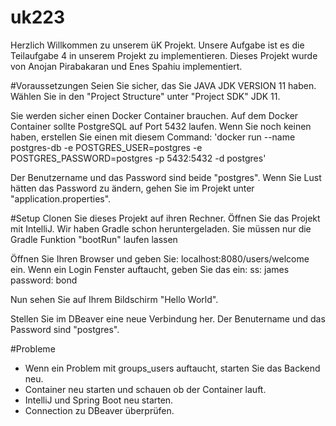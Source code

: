# uk223

Herzlich Willkommen zu unserem üK Projekt. Unsere Aufgabe ist es die Teilaufgabe 4 in unserem Projekt zu implementieren.
Dieses Projekt wurde von Anojan Pirabakaran und Enes Spahiu implementiert.

#Voraussetzungen
Seien Sie sicher, das Sie JAVA JDK VERSION 11 haben.
Wählen Sie in den "Project Structure" unter "Project SDK" JDK 11.

Sie werden sicher einen Docker Container brauchen. Auf dem Docker Container sollte PostgreSQL auf Port 5432 laufen.
Wenn Sie noch keinen haben, erstellen Sie einen mit diesem Command:
'docker run --name postgres-db -e POSTGRES_USER=postgres -e POSTGRES_PASSWORD=postgres -p 5432:5432 -d postgres'

Der Benutzername und das Password sind beide "postgres".
Wenn Sie Lust hätten das Password zu ändern, gehen Sie im Projekt unter "application.properties".

#Setup
Clonen Sie dieses Projekt auf ihren Rechner. Öffnen Sie das Projekt mit IntelliJ.
Wir haben Gradle schon heruntergeladen. Sie müssen nur die Gradle Funktion "bootRun" laufen lassen

Öffnen Sie Ihren Browser und geben Sie: localhost:8080/users/welcome ein.
Wenn ein Login Fenster auftaucht, geben Sie das ein:
ss: james
password: bond

Nun sehen Sie auf Ihrem Bildschirm "Hello World".

Stellen Sie im DBeaver eine neue Verbindung her.
Der Benutername und das Password sind "postgres".

#Probleme
- Wenn ein Problem mit groups_users auftaucht, starten Sie das Backend neu.
- Container neu starten und schauen ob der Container lauft.
- IntelliJ und Spring Boot neu starten.
- Connection zu DBeaver überprüfen.
